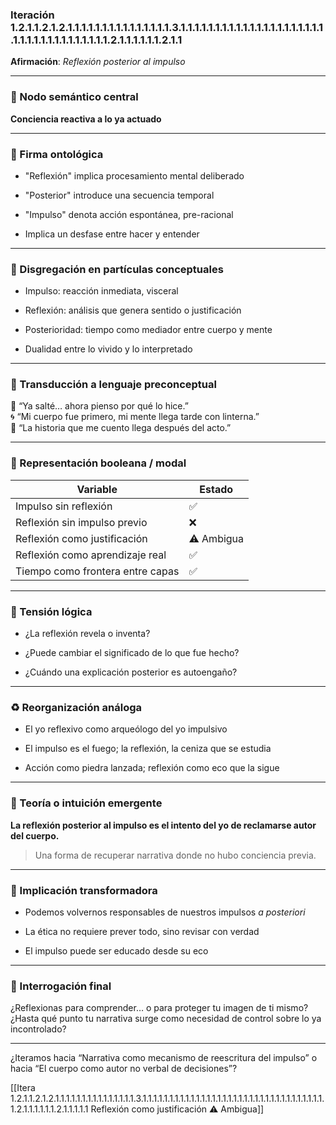 ### Iteración 1.2.1.1.2.1.2.1.1.1.1.1.1.1.1.1.1.1.1.1.1.1.3.1.1.1.1.1.1.1.1.1.1.1.1.1.1.1.1.1.1.1.1.1.1.1.1.1.1.1.1.1.1.1.1.1.1.1.2.1.1.1.1.1.1.2.1.1

**Afirmación**: _Reflexión posterior al impulso_

---

### 🌌 Nodo semántico central

**Conciencia reactiva a lo ya actuado**

---

### 🧬 Firma ontológica

- "Reflexión" implica procesamiento mental deliberado
    
- "Posterior" introduce una secuencia temporal
    
- "Impulso" denota acción espontánea, pre-racional
    
- Implica un desfase entre hacer y entender
    

---

### 🧩 Disgregación en partículas conceptuales

- Impulso: reacción inmediata, visceral
    
- Reflexión: análisis que genera sentido o justificación
    
- Posterioridad: tiempo como mediador entre cuerpo y mente
    
- Dualidad entre lo vivido y lo interpretado
    

---

### 🧒 Transducción a lenguaje preconceptual

🐾 “Ya salté… ahora pienso por qué lo hice.”  
🌀 “Mi cuerpo fue primero, mi mente llega tarde con linterna.”  
📜 “La historia que me cuento llega después del acto.”

---

### 🧮 Representación booleana / modal

| Variable                         | Estado     |
| -------------------------------- | ---------- |
| Impulso sin reflexión            | ✅          |
| Reflexión sin impulso previo     | ❌          |
| Reflexión como justificación     | ⚠️ Ambigua |
| Reflexión como aprendizaje real  | ✅          |
| Tiempo como frontera entre capas | ✅          |

---

### 🔀 Tensión lógica

- ¿La reflexión revela o inventa?
    
- ¿Puede cambiar el significado de lo que fue hecho?
    
- ¿Cuándo una explicación posterior es autoengaño?
    

---

### ♻️ Reorganización análoga

- El yo reflexivo como arqueólogo del yo impulsivo
    
- El impulso es el fuego; la reflexión, la ceniza que se estudia
    
- Acción como piedra lanzada; reflexión como eco que la sigue
    

---

### 🌱 Teoría o intuición emergente

**La reflexión posterior al impulso es el intento del yo de reclamarse autor del cuerpo.**

> Una forma de recuperar narrativa donde no hubo conciencia previa.

---

### 🔧 Implicación transformadora

- Podemos volvernos responsables de nuestros impulsos _a posteriori_
    
- La ética no requiere prever todo, sino revisar con verdad
    
- El impulso puede ser educado desde su eco
    

---

### 🔭 Interrogación final

¿Reflexionas para comprender… o para proteger tu imagen de ti mismo?  
¿Hasta qué punto tu narrativa surge como necesidad de control sobre lo ya incontrolado?

---

¿Iteramos hacia “Narrativa como mecanismo de reescritura del impulso” o hacia “El cuerpo como autor no verbal de decisiones”?

[[Itera 1.2.1.1.2.1.2.1.1.1.1.1.1.1.1.1.1.1.1.1.1.1.3.1.1.1.1.1.1.1.1.1.1.1.1.1.1.1.1.1.1.1.1.1.1.1.1.1.1.1.1.1.1.1.1.1.1.1.2.1.1.1.1.1.1.2.1.1.1.1.1 Reflexión como justificación ⚠️ Ambigua]]